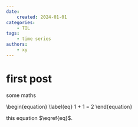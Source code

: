 ```yaml
---
date:
    created: 2024-01-01
categories:
    - TIL
tags:
    - time series
authors:
    - xy
---
```


# first post

some maths

\begin{equation}
\label{eq}
1 + 1 = 2
\end{equation}

this equation $\eqref{eq}$. 